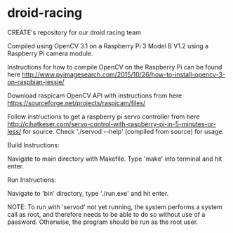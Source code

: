# droid-racing
CREATE's repository for our droid racing team

Compiled using OpenCV 3.1 on a Raspberry Pi 3 Model B V1.2 using a Raspberry Pi camera module.

Instructions for how to compile OpenCV on the Raspberry Pi can be found here http://www.pyimagesearch.com/2015/10/26/how-to-install-opencv-3-on-raspbian-jessie/

Download raspicam OpenCV API with instructions from here https://sourceforge.net/projects/raspicam/files/

Follow instructions to get a raspberry pi servo controller from here http://cihatkeser.com/servo-control-with-raspberry-pi-in-5-minutes-or-less/ for source.
Check './servod --help' (compiled from source) for usage.


Build Instructions:

Navigate to main directory with Makefile. Type 'make' into terminal and hit enter.


Run Instructions:

Navigate to 'bin' directory, type './run.exe' and hit enter.

NOTE: To run with 'servod' not yet running, the system performs a system call as root, and therefore needs to be able to do so without use of a password. Otherwise, the program should be run as the root user.
